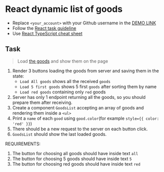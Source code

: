 # React dynamic list of goods

- Replace `<your_account>` with your Github username in the
  [DEMO LINK](https://AndriySimyachenko.github.io/react_dynamic-list-of-goods/)
- Follow the [React task guideline](https://github.com/mate-academy/react_task-guideline#react-tasks-guideline)
- Use [React TypeScript cheat sheet](https://mate-academy.github.io/fe-program/js/extra/react-typescript)

## Task

> Load [the goods](https://mate-academy.github.io/react_dynamic-list-of-goods/goods.json) and show them on the page

1. Render 3 buttons loading the goods from server and saving them in the state:
   - `Load All goods` shows all the received `goods`
   - `Load 5 first goods` shows 5 first `goods` after sorting them by name
   - `Load red goods` containing only `red` goods
1. Server has only 1 endpoint returning all the goods, so you should prepare them after receiving.
1. Create a component `GoodsList` accepting an array of goods and rendering them inside a `<ul>`
1. Print a `name` of each `good` using `good.color`(for example `style={{ color: 'red' }}`)
1. There should be a new request to the server on each button click.
1. `GoodsList` should show the last loaded goods.

REQUIREMENTS:

1. The button for choosing all goods should have inside text `all`
2. The button for choosing 5 goods should have inside text `5`
3. The button for choosing red goods should have inside text `red`
